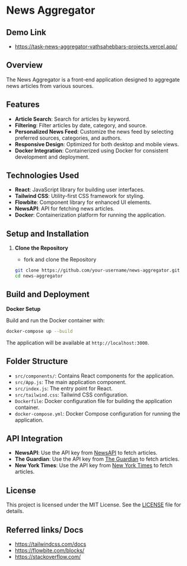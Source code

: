 # News Aggregator

## Demo Link
 - https://task-news-aggregator-vathsahebbars-projects.vercel.app/

## Overview

The News Aggregator is a front-end application designed to aggregate news articles from various sources.

## Features

- **Article Search**: Search for articles by keyword.
- **Filtering**: Filter articles by date, category, and source.
- **Personalized News Feed**: Customize the news feed by selecting preferred sources, categories, and authors.
- **Responsive Design**: Optimized for both desktop and mobile views.
- **Docker Integration**: Containerized using Docker for consistent development and deployment.

## Technologies Used

- **React**: JavaScript library for building user interfaces.
- **Tailwind CSS**: Utility-first CSS framework for styling.
- **Flowbite**: Component library for enhanced UI elements.
- **NewsAPI**: API for fetching news articles.
- **Docker**: Containerization platform for running the application.

## Setup and Installation

1. **Clone the Repository**
   - fork and clone the Repository

   ```bash
   git clone https://github.com/your-username/news-aggregator.git
   cd news-aggregator
   ```

## Build and Deployment

**Docker Setup**

   Build and run the Docker container with:

   ```bash
   docker-compose up --build
   ```

   The application will be available at `http://localhost:3000`.

## Folder Structure

- `src/components/`: Contains React components for the application.
- `src/App.js`: The main application component.
- `src/index.js`: The entry point for React.
- `src/tailwind.css`: Tailwind CSS configuration.
- `Dockerfile`: Docker configuration file for building the application container.
- `docker-compose.yml`: Docker Compose configuration for running the application.

## API Integration

- **NewsAPI**: Use the API key from [NewsAPI](https://newsapi.org) to fetch articles.
- **The Guardian**: Use the API key from [The Guardian](https://open-platform.theguardian.com/) to fetch articles.
- **New York Times**: Use the API key from [New York Times](https://developer.nytimes.com/) to fetch articles.

## License

This project is licensed under the MIT License. See the [LICENSE](LICENSE) file for details.

## Referred links/ Docs

- https://tailwindcss.com/docs
- https://flowbite.com/blocks/
- https://stackoverflow.com/